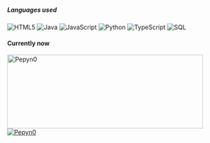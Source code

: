 ##### Languages used

![HTML5](https://img.shields.io/badge/-HTML5-000000?style=flat&logo=html5)
![Java](https://img.shields.io/badge/-Java-000000?style=flat&logo=java)
![JavaScript](https://img.shields.io/badge/-JavaScript-000000?style=flat&logo=javascript)
![Python](https://img.shields.io/badge/-Python-000000?style=flat&logo=python)
![TypeScript](https://img.shields.io/badge/-TypeScript-000000?style=flat&logo=typescript)
![SQL](https://img.shields.io/badge/-SQL-000000?style=flat&logo=postgresql)

 #### Currently now
  <a href="https://github.com/naix0x">
    <img width=450 height=170 align="center" alt="Pepyn0" src="https://github-readme-stats.vercel.app/api?username=naix0x&theme=midnight-purple&show_icons=true&bg_color=0D1117&hide_border=true&count_private=true" />
  </a>
  <a href="https://github.com/Pepyn0">
    <img align="center" alt="Pepyn0" src="https://github-readme-stats.vercel.app/api/top-langs/?username=naix0x&theme=midnight-purple&layout=compact&bg_color=0D1117&hide_border=true&count_private=true" />
  </a>